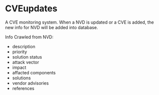 # CVEupdates

A CVE monitoring system. When a NVD is updated or a CVE is added, the new info for NVD will be added into database.

Info Crawled from NVD:

* description
* priority
* solution status
* attack vector
* impact
* affacted components
* solutions
* vendor advisories
* references
